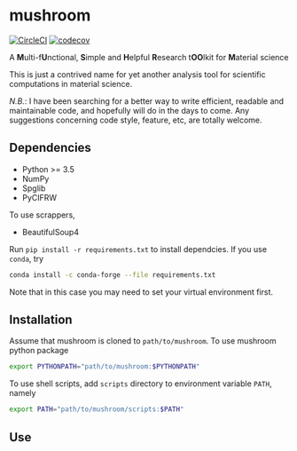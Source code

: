 # mushroom

[![CircleCI](https://circleci.com/gh/minyez/mushroom.svg?style=svg&circle-token=ffe7a030a0398a96231dfde5ab97f5e797256fd2)](https://app.circleci.com/pipelines/github/minyez/mushroom/)
[![codecov](https://codecov.io/gh/minyez/mushroom/branch/master/graph/badge.svg?token=SM7R1XB2VW)](https://codecov.io/gh/minyez/mushroom)

A **M**ulti-f**U**nctional, **S**imple and **H**elpful **R**esearch t**OO**lkit for **M**aterial science

This is just a contrived name for yet another analysis tool for scientific computations in material science.

*N.B.*: I have been searching for a better way to write efficient, readable and maintainable code,
and hopefully will do in the days to come.
Any suggestions concerning code style, feature, etc, are totally welcome.

## Dependencies

- Python >= 3.5
- NumPy
- Spglib
- PyCIFRW

To use scrappers,

- BeautifulSoup4

Run `pip install -r requirements.txt` to install dependcies.
If you use `conda`, try

```bash
conda install -c conda-forge --file requirements.txt
```

Note that in this case you may need to set your virtual environment first.

## Installation

Assume that mushroom is cloned to `path/to/mushroom`.
To use mushroom python package

```bash
export PYTHONPATH="path/to/mushroom:$PYTHONPATH"
```

To use shell scripts, add `scripts` directory to environment variable `PATH`, namely

```bash
export PATH="path/to/mushroom/scripts:$PATH"
```

## Use

